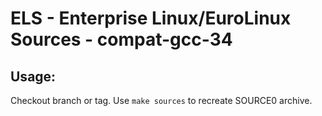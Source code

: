 # ELS - Enterprise Linux/EuroLinux Sources - compat-gcc-34
 
## Usage:
  Checkout branch or tag. Use `make sources` to recreate  SOURCE0 archive.
